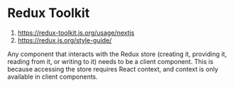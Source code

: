 # Redux Toolkit

1. https://redux-toolkit.js.org/usage/nextjs
2. https://redux.js.org/style-guide/

Any component that interacts with the Redux store 
(creating it, providing it, reading from it, or writing to it) needs to be a client component. 
This is because accessing the store requires React context, 
and context is only available in client components.
